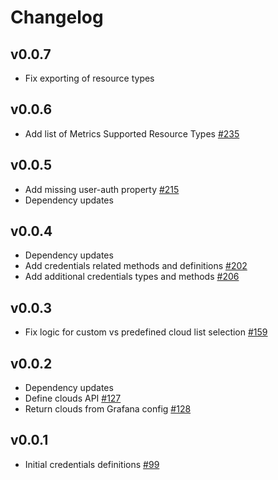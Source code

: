 # Changelog

## v0.0.7

- Fix exporting of resource types

## v0.0.6

- Add list of Metrics Supported Resource Types [#235](https://github.com/grafana/grafana-azure-sdk-react/pull/235)

## v0.0.5

- Add missing user-auth property [#215](https://github.com/grafana/grafana-azure-sdk-react/pull/215)
- Dependency updates

## v0.0.4

- Dependency updates
- Add credentials related methods and definitions [#202](https://github.com/grafana/grafana-azure-sdk-react/pull/202)
- Add additional credentials types and methods [#206](https://github.com/grafana/grafana-azure-sdk-react/pull/206)

## v0.0.3

- Fix logic for custom vs predefined cloud list selection [#159](https://github.com/grafana/grafana-azure-sdk-react/pull/159)

## v0.0.2

- Dependency updates
- Define clouds API [#127](https://github.com/grafana/grafana-azure-sdk-react/pull/127)
- Return clouds from Grafana config [#128](https://github.com/grafana/grafana-azure-sdk-react/pull/128)

## v0.0.1

- Initial credentials definitions [#99](https://github.com/grafana/grafana-azure-sdk-react/pull/99)
